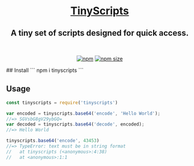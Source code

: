 <h1 align="center"><a href="https://www.npmjs.com/package/tinyscripts" target="_blank"> TinyScripts </a></h1>

<h2 align="center"> A tiny set of scripts designed for quick access. </h2>
<br>
<div align="center">

[![npm](https://img.shields.io/npm/v/tinyscripts)](https://www.npmjs.com/package/tinyscripts)
[![npm size](https://img.shields.io/bundlephobia/min/tinyscripts)](https://www.npmjs.com/package/tinyscripts)
</div>
## Install
```
npm i tinyscripts
```
<br>

## Usage
```js
const tinyscripts = require('tinyscripts')

var encoded = tinyscripts.base64('encode', 'Hello World');
//=> SGVsbG8gV29ybGQ=
var decoded = tinyscripts.base64('decode', encoded);
//=> Hello World

tinyscripts.base64('encode', 43453)
//=> TypeError: text must be in string format
//   at tinyscripts (<anonymous>:4:38)
//   at <anonymous>:1:1
```
